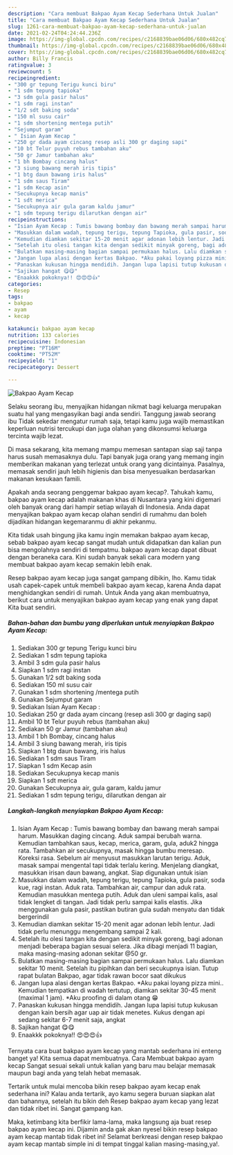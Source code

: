 ```yaml
---
description: "Cara membuat Bakpao Ayam Kecap Sederhana Untuk Jualan"
title: "Cara membuat Bakpao Ayam Kecap Sederhana Untuk Jualan"
slug: 1261-cara-membuat-bakpao-ayam-kecap-sederhana-untuk-jualan
date: 2021-02-24T04:24:44.236Z
image: https://img-global.cpcdn.com/recipes/c2168839bae06d06/680x482cq70/bakpao-ayam-kecap-foto-resep-utama.jpg
thumbnail: https://img-global.cpcdn.com/recipes/c2168839bae06d06/680x482cq70/bakpao-ayam-kecap-foto-resep-utama.jpg
cover: https://img-global.cpcdn.com/recipes/c2168839bae06d06/680x482cq70/bakpao-ayam-kecap-foto-resep-utama.jpg
author: Billy Francis
ratingvalue: 3
reviewcount: 5
recipeingredient:
- "300 gr tepung Terigu kunci biru"
- "1 sdm tepung tapioka"
- "3 sdm gula pasir halus"
- "1 sdm ragi instan"
- "1/2 sdt baking soda"
- "150 ml susu cair"
- "1 sdm shortening mentega putih"
- "Sejumput garam"
- " Isian Ayam Kecap "
- "250 gr dada ayam cincang resep asli 300 gr daging sapi"
- "10 bt Telur puyuh rebus tambahan aku"
- "50 gr Jamur tambahan aku"
- "1 bh Bombay cincang halus"
- "3 siung bawang merah iris tipis"
- "1 btg daun bawang iris halus"
- "1 sdm saus Tiram"
- "1 sdm Kecap asin"
- "Secukupnya kecap manis"
- "1 sdt merica"
- "Secukupnya air gula garam kaldu jamur"
- "1 sdm tepung terigu dilarutkan dengan air"
recipeinstructions:
- "Isian Ayam Kecap : Tumis bawang bombay dan bawang merah sampai harum. Masukkan daging cincang. Aduk sampai berubah warna. Kemudian tambahkan saus, kecap, merica, garam, gula, aduk2 hingga rata. Tambahkan air secukupnya, masak hingga bumbu meresap. Koreksi rasa. Sebelum air menyusut masukkan larutan terigu. Aduk, masak sampai mengental tapi tidak terlalu kering. Menjelang diangkat, masukkan irisan daun bawang, angkat. Siap digunakan untuk isian"
- "Masukkan dalam wadah, tepung terigu, tepung Tapioka, gula pasir, soda kue, ragi instan. Aduk rata. Tambahkan air, campur dan aduk rata. Kemudian masukkan mentega putih. Aduk dan uleni sampai kalis, asal tidak lengket di tangan. Jadi tidak perlu sampai kalis elastis. Jika menggunakan gula pasir, pastikan butiran gula sudah menyatu dan tidak bergerindil"
- "Kemudian diamkan sekitar 15-20 menit agar adonan lebih lentur. Jadi tidak perlu menunggu mengembang sampai 2 kali."
- "Setelah itu olesi tangan kita dengan sedikit minyak goreng, bagi adonan menjadi beberapa bagian sesuai selera. Jika dibagi menjadi 11 bagian, maka masing-masing adonan sekitar @50 gr."
- "Bulatkan masing-masing bagian sampai permukaan halus. Lalu diamkan sekitar 10 menit. Setelah itu pipihkan dan beri secukupnya isian. Tutup rapat bulatan Bakpao, agar tidak rawan bocor saat dikukus"
- "Jangan lupa alasi dengan kertas Bakpao. *Aku pakai loyang pizza mini.. Kemudian tempatkan di wadah tertutup, diamkan sekitar 30-45 menit (maximal 1 jam). *Aku proofing di dalam otang 😁"
- "Panaskan kukusan hingga mendidih. Jangan lupa lapisi tutup kukusan dengan kain bersih agar uap air tidak menetes. Kukus dengan api sedang sekitar 6-7 menit saja, angkat"
- "Sajikan hangat 😋😋"
- "Enaakkk pokoknya!! 😍😍😍👍"
categories:
- Resep
tags:
- bakpao
- ayam
- kecap

katakunci: bakpao ayam kecap 
nutrition: 133 calories
recipecuisine: Indonesian
preptime: "PT16M"
cooktime: "PT52M"
recipeyield: "1"
recipecategory: Dessert

---
```



![Bakpao Ayam Kecap](https://img-global.cpcdn.com/recipes/c2168839bae06d06/680x482cq70/bakpao-ayam-kecap-foto-resep-utama.jpg)

Selaku seorang ibu, menyajikan hidangan nikmat bagi keluarga merupakan suatu hal yang mengasyikan bagi anda sendiri. Tanggung jawab seorang ibu Tidak sekedar mengatur rumah saja, tetapi kamu juga wajib memastikan keperluan nutrisi tercukupi dan juga olahan yang dikonsumsi keluarga tercinta wajib lezat.

Di masa  sekarang, kita memang mampu memesan santapan siap saji tanpa harus susah memasaknya dulu. Tapi banyak juga orang yang memang ingin memberikan makanan yang terlezat untuk orang yang dicintainya. Pasalnya, memasak sendiri jauh lebih higienis dan bisa menyesuaikan berdasarkan makanan kesukaan famili. 



Apakah anda seorang penggemar bakpao ayam kecap?. Tahukah kamu, bakpao ayam kecap adalah makanan khas di Nusantara yang kini digemari oleh banyak orang dari hampir setiap wilayah di Indonesia. Anda dapat menyajikan bakpao ayam kecap olahan sendiri di rumahmu dan boleh dijadikan hidangan kegemaranmu di akhir pekanmu.

Kita tidak usah bingung jika kamu ingin memakan bakpao ayam kecap, sebab bakpao ayam kecap sangat mudah untuk didapatkan dan kalian pun bisa mengolahnya sendiri di tempatmu. bakpao ayam kecap dapat dibuat dengan beraneka cara. Kini sudah banyak sekali cara modern yang membuat bakpao ayam kecap semakin lebih enak.

Resep bakpao ayam kecap juga sangat gampang dibikin, lho. Kamu tidak usah capek-capek untuk membeli bakpao ayam kecap, karena Anda dapat menghidangkan sendiri di rumah. Untuk Anda yang akan membuatnya, berikut cara untuk menyajikan bakpao ayam kecap yang enak yang dapat Kita buat sendiri.

<!--inarticleads1-->

##### Bahan-bahan dan bumbu yang diperlukan untuk menyiapkan Bakpao Ayam Kecap:

1. Sediakan 300 gr tepung Terigu kunci biru
1. Sediakan 1 sdm tepung tapioka
1. Ambil 3 sdm gula pasir halus
1. Siapkan 1 sdm ragi instan
1. Gunakan 1/2 sdt baking soda
1. Sediakan 150 ml susu cair
1. Gunakan 1 sdm shortening /mentega putih
1. Gunakan Sejumput garam
1. Sediakan  Isian Ayam Kecap :
1. Sediakan 250 gr dada ayam cincang (resep asli 300 gr daging sapi)
1. Ambil 10 bt Telur puyuh rebus (tambahan aku)
1. Sediakan 50 gr Jamur (tambahan aku)
1. Ambil 1 bh Bombay, cincang halus
1. Ambil 3 siung bawang merah, iris tipis
1. Siapkan 1 btg daun bawang, iris halus
1. Sediakan 1 sdm saus Tiram
1. Siapkan 1 sdm Kecap asin
1. Sediakan Secukupnya kecap manis
1. Siapkan 1 sdt merica
1. Gunakan Secukupnya air, gula garam, kaldu jamur
1. Sediakan 1 sdm tepung terigu, dilarutkan dengan air




<!--inarticleads2-->

##### Langkah-langkah menyiapkan Bakpao Ayam Kecap:

1. Isian Ayam Kecap : Tumis bawang bombay dan bawang merah sampai harum. Masukkan daging cincang. Aduk sampai berubah warna. Kemudian tambahkan saus, kecap, merica, garam, gula, aduk2 hingga rata. Tambahkan air secukupnya, masak hingga bumbu meresap. Koreksi rasa. Sebelum air menyusut masukkan larutan terigu. Aduk, masak sampai mengental tapi tidak terlalu kering. Menjelang diangkat, masukkan irisan daun bawang, angkat. Siap digunakan untuk isian
1. Masukkan dalam wadah, tepung terigu, tepung Tapioka, gula pasir, soda kue, ragi instan. Aduk rata. Tambahkan air, campur dan aduk rata. Kemudian masukkan mentega putih. Aduk dan uleni sampai kalis, asal tidak lengket di tangan. Jadi tidak perlu sampai kalis elastis. Jika menggunakan gula pasir, pastikan butiran gula sudah menyatu dan tidak bergerindil
1. Kemudian diamkan sekitar 15-20 menit agar adonan lebih lentur. Jadi tidak perlu menunggu mengembang sampai 2 kali.
1. Setelah itu olesi tangan kita dengan sedikit minyak goreng, bagi adonan menjadi beberapa bagian sesuai selera. Jika dibagi menjadi 11 bagian, maka masing-masing adonan sekitar @50 gr.
1. Bulatkan masing-masing bagian sampai permukaan halus. Lalu diamkan sekitar 10 menit. Setelah itu pipihkan dan beri secukupnya isian. Tutup rapat bulatan Bakpao, agar tidak rawan bocor saat dikukus
1. Jangan lupa alasi dengan kertas Bakpao. *Aku pakai loyang pizza mini.. Kemudian tempatkan di wadah tertutup, diamkan sekitar 30-45 menit (maximal 1 jam). *Aku proofing di dalam otang 😁
1. Panaskan kukusan hingga mendidih. Jangan lupa lapisi tutup kukusan dengan kain bersih agar uap air tidak menetes. Kukus dengan api sedang sekitar 6-7 menit saja, angkat
1. Sajikan hangat 😋😋
1. Enaakkk pokoknya!! 😍😍😍👍




Ternyata cara buat bakpao ayam kecap yang mantab sederhana ini enteng banget ya! Kita semua dapat membuatnya. Cara Membuat bakpao ayam kecap Sangat sesuai sekali untuk kalian yang baru mau belajar memasak maupun bagi anda yang telah hebat memasak.

Tertarik untuk mulai mencoba bikin resep bakpao ayam kecap enak sederhana ini? Kalau anda tertarik, ayo kamu segera buruan siapkan alat dan bahannya, setelah itu bikin deh Resep bakpao ayam kecap yang lezat dan tidak ribet ini. Sangat gampang kan. 

Maka, ketimbang kita berfikir lama-lama, maka langsung aja buat resep bakpao ayam kecap ini. Dijamin anda gak akan nyesel bikin resep bakpao ayam kecap mantab tidak ribet ini! Selamat berkreasi dengan resep bakpao ayam kecap mantab simple ini di tempat tinggal kalian masing-masing,ya!.

